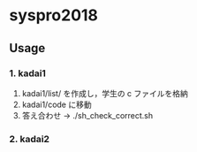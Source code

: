 syspro2018
====

## Usage
### 1. kadai1
1. kadai1/list/ を作成し，学生の c ファイルを格納
2. kadai1/code に移動
3. 答え合わせ -> ./sh_check\_correct.sh
### 2. kadai2
